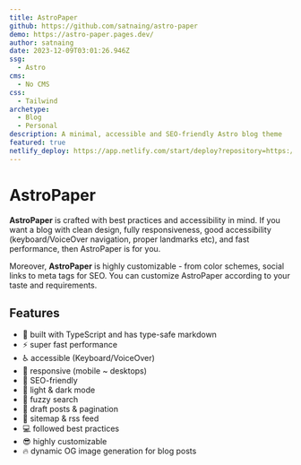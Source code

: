 ```yaml
---
title: AstroPaper
github: https://github.com/satnaing/astro-paper
demo: https://astro-paper.pages.dev/
author: satnaing
date: 2023-12-09T03:01:26.946Z
ssg:
  - Astro
cms:
  - No CMS
css:
  - Tailwind
archetype:
  - Blog
  - Personal
description: A minimal, accessible and SEO-friendly Astro blog theme
featured: true
netlify_deploy: https://app.netlify.com/start/deploy?repository=https://github.com/satnaing/astro-paper
---
```


# AstroPaper

**AstroPaper** is crafted with best practices and accessibility in mind. If you want a blog with clean design, fully responsiveness, good accessibility (keyboard/VoiceOver navigation, proper landmarks etc), and fast performance, then AstroPaper is for you.

Moreover, **AstroPaper** is highly customizable - from color schemes, social links to meta tags for SEO. You can customize AstroPaper according to your taste and requirements.

## Features

- 🔐 built with TypeScript and has type-safe markdown
- ⚡️ super fast performance
- ♿️ accessible (Keyboard/VoiceOver)
- 📱 responsive (mobile ~ desktops)
- 🤖 SEO-friendly
- 🌙 light & dark mode
- 🔎 fuzzy search
- 📖 draft posts & pagination
- 🧭 sitemap & rss feed
- 💻 followed best practices
- 😎 highly customizable
- 🔥 dynamic OG image generation for blog posts
